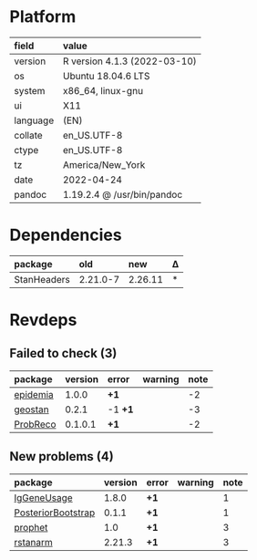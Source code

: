 # Platform

|field    |value                        |
|:--------|:----------------------------|
|version  |R version 4.1.3 (2022-03-10) |
|os       |Ubuntu 18.04.6 LTS           |
|system   |x86_64, linux-gnu            |
|ui       |X11                          |
|language |(EN)                         |
|collate  |en_US.UTF-8                  |
|ctype    |en_US.UTF-8                  |
|tz       |America/New_York             |
|date     |2022-04-24                   |
|pandoc   |1.19.2.4 @ /usr/bin/pandoc   |

# Dependencies

|package     |old      |new     |Δ  |
|:-----------|:--------|:-------|:--|
|StanHeaders |2.21.0-7 |2.26.11 |*  |

# Revdeps

## Failed to check (3)

|package                          |version |error     |warning |note |
|:--------------------------------|:-------|:---------|:-------|:----|
|[epidemia](failures.md#epidemia) |1.0.0   |__+1__    |        |-2   |
|[geostan](failures.md#geostan)   |0.2.1   |-1 __+1__ |        |-3   |
|[ProbReco](failures.md#probreco) |0.1.0.1 |__+1__    |        |-2   |

## New problems (4)

|package                                              |version |error  |warning |note |
|:----------------------------------------------------|:-------|:------|:-------|:----|
|[IgGeneUsage](problems.md#iggeneusage)               |1.8.0   |__+1__ |        |1    |
|[PosteriorBootstrap](problems.md#posteriorbootstrap) |0.1.1   |__+1__ |        |1    |
|[prophet](problems.md#prophet)                       |1.0     |__+1__ |        |3    |
|[rstanarm](problems.md#rstanarm)                     |2.21.3  |__+1__ |        |3    |

